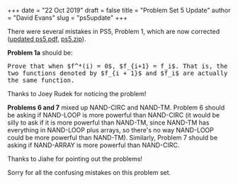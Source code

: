 +++
date = "22 Oct 2019"
draft = false
title = "Problem Set 5 Update"
author = "David Evans"
slug = "ps5update"
+++

There were several mistakes in PS5, Problem 1, which are now corrected ([updated ps5.pdf](/ps/ps5.pdf), [ps5.zip](/ps/ps5.zip)).

**Problem 1a** should be:

<tt>
Prove that when $f^*(i) = 0$, $f_{i+1} = f_i$. That is, the two functions denoted by $f_{i + 1}$ and $f_i$ are actually the same function. 
</tt>

Thanks to Joey Rudek for noticing the problem!

**Problems 6 and 7** mixed up NAND-CIRC and NAND-TM. Problem 6 should be
asking if NAND-LOOP is more powerful than NAND-CIRC (it would be silly
to ask if it is more powerful than NAND-TM, since NAND-TM has
everything in NAND-LOOP plus arrays, so there's no way NAND-LOOP could
be more powerful than NAND-TM). Similarly, Problem 7 should be asking
if NAND-ARRAY is more powerful than NAND-CIRC.

Thanks to Jiahe for pointing out the problems!

Sorry for all the confusing mistakes on this problem set.